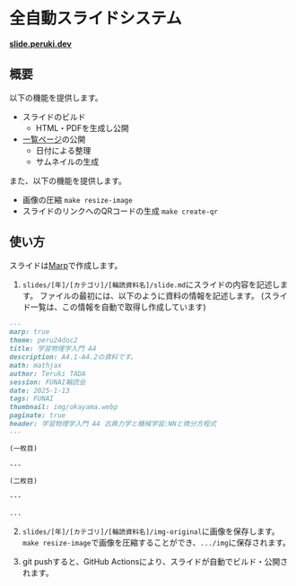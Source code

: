 # 全自動スライドシステム 

[**slide.peruki.dev**](https://slide.peruki.dev)

## 概要

以下の機能を提供します。
- スライドのビルド
    - HTML・PDFを生成し公開
- [一覧ページ]((https://slide.peruki.dev))の公開
    - 日付による整理
    - サムネイルの生成

また、以下の機能を提供します。

- 画像の圧縮 `make resize-image`
- スライドのリンクへのQRコードの生成 `make create-qr`

## 使い方

スライドは[Marp](https://marp.app/)で作成します。

1. `slides/[年]/[カテゴリ]/[輪読資料名]/slide.md`にスライドの内容を記述します。
ファイルの最初には、以下のように資料の情報を記述します。
(スライド一覧は、この情報を自動で取得し作成しています)
```markdown
---
marp: true
theme: peru24doc2
title: 学習物理学入門 A4
description: A4.1-A4.2の資料です。
math: mathjax
author: Teruki TADA
session: FUNAI輪読会
date: 2025-1-13
tags: FUNAI
thumbnail: img/okayama.webp
paginate: true
header: 学習物理学入門 A4 古典力学と機械学習:NNと微分方程式
---

(一枚目)

---

(二枚目)

---

...
```

2. `slides/[年]/[カテゴリ]/[輪読資料名]/img-original`に画像を保存します。
`make resize-image`で画像を圧縮することができ、`.../img`に保存されます。

3. git pushすると、GitHub Actionsにより、スライドが自動でビルド・公開されます。
